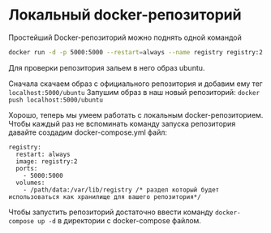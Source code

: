 # Локальный docker-репозиторий

Простейший Docker-репозиторий можно поднять одной командой
```bash
docker run -d -p 5000:5000 --restart=always --name registry registry:2
```
Для проверки репозитория зальем в него образ ubuntu.

Сначала скачаем образ с официального репозитория и добавим ему тег `localhost:5000/ubuntu`
Запушим образ в наш новый репозиторий: `docker push localhost:5000/ubuntu`

Хорошо, теперь мы умеем работать с локальным docker-репозиторием. Чтобы каждый раз не вспоминать команду запуска репозитория давайте создадим docker-compose.yml файл:

```
registry:
  restart: always
  image: registry:2
  ports:
    - 5000:5000  
  volumes:
    - /path/data:/var/lib/registry /* раздел который будет использоваться как хранилище для вашего репозитория*/
```

Чтобы запустить репозиторий достаточно ввести команду `docker-compose up -d` в директории с docker-compose файлом. 
